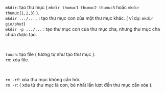 ```mkdir```: tạo thư mục  ( ```mkdir thumuc1 thumuc2 thumuc3``` hoặc ```mkdir thumuc{1,2,3}``` ).  <br/>
```mkdir .../....``` : tạo thư mục con của một thư mục khác. ( ví dụ: ```mkdir gio/phut```)   <br/>
```mkdir -p .../...``` : tạo thư mục con của thư mục cha, nhưng thư mục cha chưa được tạo.

<br/>

```touch```: tạo file ( tương tự như tạo thư mục ).   <br/>
```rm```: xóa file.

<br/>

```rm -rf```: xóa thư mục không cần hỏi.   <br/>
```rm -r```: ( xóa từ thư mục là con, bé nhất lần lượt đến thư mục cần xóa ).  
